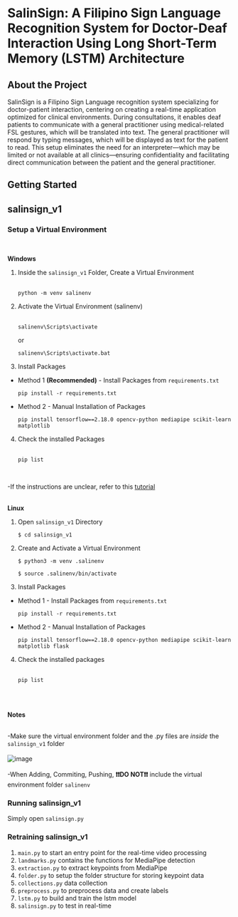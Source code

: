 # SalinSign: A Filipino Sign Language Recognition System for Doctor-Deaf Interaction Using Long Short-Term Memory (LSTM) Architecture

## About the Project

SalinSign is a Filipino Sign Language recognition system specializing for doctor-patient interaction, centering on creating a real-time application optimized for clinical environments. During consultations, it enables deaf patients to communicate with a general practitioner using medical-related FSL gestures, which will be translated into text. The general practitioner will respond by typing messages, which will be displayed as text for the patient to read. This setup eliminates the need for an interpreter—which may be limited or not available at all clinics—ensuring confidentiality and facilitating direct communication between the patient and the general practitioner.

## **Getting Started**


<h2> salinsign_v1 </h2>

<h3> Setup a Virtual Environment</h3>

<br> 

**Windows**

1. Inside the `salinsign_v1` Folder, Create a Virtual Environment <br><br>
   ```
   python -m venv salinenv 
   ```
2. Activate the Virtual Environment (salinenv) <br><br>
   ```
   salinenv\Scripts\activate
   ```
   or
   ```
   salinenv\Scripts\activate.bat
   ```
3. Install Packages 
* Method 1 **(Recommended)** - Install Packages from `requirements.txt` <br> 
    ```
  pip install -r requirements.txt
    ```

* Method 2 - Manual Installation of Packages <br>
    ```
    pip install tensorflow==2.18.0 opencv-python mediapipe scikit-learn matplotlib
    ```
4. Check the installed Packages <br><br>
    ```
    pip list
    ```
   <br>
-If the instructions are unclear, refer to this [tutorial](https://youtu.be/Y21OR1OPC9A?si=U4c5jl8k4528wqL5) <br><br>

**Linux**

1. Open `salinsign_v1` Directory 
   ```
   $ cd salinsign_v1
   ```

2. Create and Activate a Virtual Environment
   ```
   $ python3 -m venv .salinenv
   ```
  
   ```
   $ source .salinenv/bin/activate
   ```
   
3. Install Packages
* Method 1 - Install Packages from `requirements.txt`
    ```
    pip install -r requirements.txt
    ```

* Method 2 - Manual Installation of Packages 
  ```
  pip install tensorflow==2.18.0 opencv-python mediapipe scikit-learn matplotlib flask
  ```

4. Check the installed packages <br><br>
    ```
    pip list
    ```
    <br><br>

**Notes**<br><br>

-Make sure the virtual environment folder and the .py files are _inside_ the `salinsign_v1` folder
<br><br>
![image](https://github.com/user-attachments/assets/bfb83ae0-a793-4dc9-822c-d64b26f4c015)
<br><br>
-When Adding, Commiting, Pushing, **❗❗DO NOT❗❗** include the virtual environment folder `salinenv`


<h3> Running salinsign_v1 </h3>

Simply open `salinsign.py`

<h3> Retraining salinsign_v1 </h3>

1. `main.py` to start an entry point for the real-time video processing
2. `landmarks.py` contains the functions for MediaPipe detection
3. `extraction.py` to extract keypoints from MediaPipe 
4. `folder.py` to setup the folder structure for storing keypoint data
5. `collections.py` data collection
6. `preprocess.py` to preprocess data and create labels
7. `lstm.py` to build and train the lstm model
8. `salinsign.py` to test in real-time


